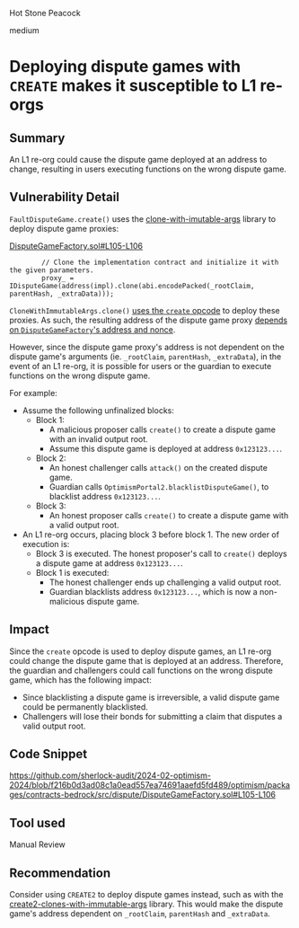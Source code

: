Hot Stone Peacock

medium

# Deploying dispute games with `CREATE` makes it susceptible to L1 re-orgs

## Summary

An L1 re-org could cause the dispute game deployed at an address to change, resulting in users executing functions on the wrong dispute game.

## Vulnerability Detail

`FaultDisputeGame.create()` uses the [clone-with-imutable-args](https://github.com/Saw-mon-and-Natalie/clones-with-immutable-args/tree/main) library to deploy dispute game proxies:

[DisputeGameFactory.sol#L105-L106](https://github.com/sherlock-audit/2024-02-optimism-2024/blob/f216b0d3ad08c1a0ead557ea74691aaefd5fd489/optimism/packages/contracts-bedrock/src/dispute/DisputeGameFactory.sol#L105-L106)

```solidity
        // Clone the implementation contract and initialize it with the given parameters.
        proxy_ = IDisputeGame(address(impl).clone(abi.encodePacked(_rootClaim, parentHash, _extraData)));
```

`CloneWithImmutableArgs.clone()` [uses the `create` opcode](https://github.com/Saw-mon-and-Natalie/clones-with-immutable-args/blob/105efee1b9127ed7f6fedf139e1fc796ce8791f2/src/ClonesWithImmutableArgs.sol#L147) to deploy these proxies. As such, the resulting address of the dispute game proxy [depends on `DisputeGameFactory`'s address and nonce](https://docs.openzeppelin.com/cli/2.7/deploying-with-create2#create).

However, since the dispute game proxy's address is not dependent on the dispute game's arguments (ie. `_rootClaim`, `parentHash`, `_extraData`), in the event of an L1 re-org, it is possible for users or the guardian to execute functions on the wrong dispute game.

For example:
- Assume the following unfinalized blocks:
  - Block 1: 
    - A malicious proposer calls `create()` to create a dispute game with an invalid output root.
    - Assume this dispute game is deployed at address `0x123123...`.
  - Block 2: 
    - An honest challenger calls `attack()` on the created dispute game.
    - Guardian calls `OptimismPortal2.blacklistDisputeGame()`, to blacklist address `0x123123...`.
  - Block 3: 
    - An honest proposer calls `create()` to create a dispute game with a valid output root.
- An L1 re-org occurs, placing block 3 before block 1. The new order of execution is:
  - Block 3 is executed. The honest proposer's call to `create()` deploys a dispute game at address `0x123123...`.
  - Block 1 is executed:
    - The honest challenger ends up challenging a valid output root.
    - Guardian blacklists address `0x123123...`, which is now a non-malicious dispute game.
    
## Impact

Since the `create` opcode is used to deploy dispute games, an L1 re-org could change the dispute game that is deployed at an address. Therefore, the guardian and challengers could call functions on the wrong dispute game, which has the following impact:
- Since blacklisting a dispute game is irreversible, a valid dispute game could be permanently blacklisted.
- Challengers will lose their bonds for submitting a claim that disputes a valid output root.

## Code Snippet

https://github.com/sherlock-audit/2024-02-optimism-2024/blob/f216b0d3ad08c1a0ead557ea74691aaefd5fd489/optimism/packages/contracts-bedrock/src/dispute/DisputeGameFactory.sol#L105-L106

## Tool used

Manual Review

## Recommendation

Consider using `CREATE2` to deploy dispute games instead, such as with the [create2-clones-with-immutable-args](https://github.com/emo-eth/create2-clones-with-immutable-args/tree/main) library. This would make the dispute game's address dependent on `_rootClaim`, `parentHash` and `_extraData`.